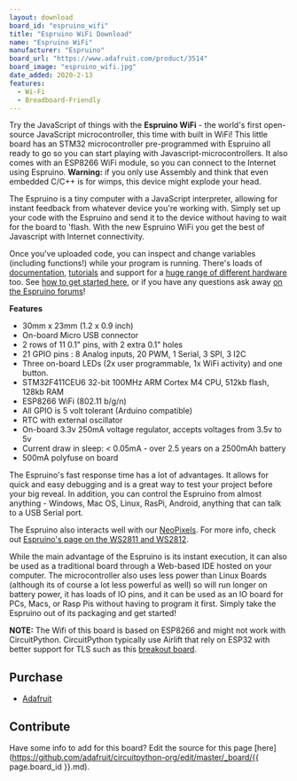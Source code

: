 ```yaml
---
layout: download
board_id: "espruino_wifi"
title: "Espruino WiFi Download"
name: "Espruino WiFi"
manufacturer: "Espruino"
board_url: "https://www.adafruit.com/product/3514"
board_image: "espruino_wifi.jpg"
date_added: 2020-2-13
features:
  - Wi-Fi
  - Breadboard-Friendly
---
```


Try the JavaScript of things with the **Espruino WiFi** - the world's first open-source JavaScript microcontroller, this time with built in WiFi! This little board has an STM32 microcontroller pre-programmed with Espruino all ready to go so you can start playing with Javascript-microcontrollers. It also comes with an ESP8266 WiFi module, so you can connect to the Internet using Espruino. **Warning:** if you only use Assembly and think that even embedded C/C++ is for wimps, this device might explode your head.

The Espruino is a tiny computer with a JavaScript interpreter, allowing for instant feedback from whatever device you're working with. Simply set up your code with the Espruino and send it to the device without having to wait for the board to 'flash. With the new Espruino WiFi you get the best of Javascript with Internet connectivity.

Once you've uploaded code, you can inspect and change variables (including functions!) while your program is running. There's loads of [documentation](http://www.espruino.com/Reference), [tutorials](http://www.espruino.com/Tutorials) and support for a [huge range of different hardware](http://www.espruino.com/Modules) too. See [how to get started here](http://www.espruino.com/Quick+Start), or if you have any questions ask away [on the Espruino forums](http://forum.espruino.com/)!

**Features**
 - 30mm x 23mm (1.2 x 0.9 inch)
 - On-board Micro USB connector
 - 2 rows of 11 0.1" pins, with 2 extra 0.1" holes
 - 21 GPIO pins : 8 Analog inputs, 20 PWM, 1 Serial, 3 SPI, 3 I2C
 - Three on-board LEDs (2x user programmable, 1x WiFi activity) and one button.
 - STM32F411CEU6 32-bit 100MHz ARM Cortex M4 CPU, 512kb flash, 128kb RAM
 - ESP8266 WiFi (802.11 b/g/n)
 - All GPIO is 5 volt tolerant (Arduino compatible)
 - RTC with external oscillator
 - On-board 3.3v 250mA voltage regulator, accepts voltages from 3.5v to 5v
 - Current draw in sleep: < 0.05mA - over 2.5 years on a 2500mAh battery
 - 500mA polyfuse on board
 
The Espruino's fast response time has a lot of advantages. It allows for quick and easy debugging and is a great way to test your project before your big reveal. In addition, you can control the Espruino from almost anything - Windows, Mac OS, Linux, RasPi, Android, anything that can talk to a USB Serial port.

The Espruino also interacts well with our [NeoPixels](https://www.adafruit.com/category/168). For more info, check out [Espruino's page on the WS2811 and WS2812](http://www.espruino.com/WS2811).

While the main advantage of the Espruino is its instant execution, it can also be used as a traditional board through a Web-based IDE hosted on your computer. The microcontroller also uses less power than Linux Boards (although its of course a lot less powerful as well) so will run longer on battery power, it has loads of IO pins, and it can be used as an IO board for PCs, Macs, or Rasp Pis without having to program it first. Simply take the Espruino out of its packaging and get started!

**NOTE:** The Wifi of this board is based on ESP8266 and might not work with CircuitPython. CircuitPython typically use Airlift that rely on ESP32 with better support for TLS such as this [breakout board](https://www.adafruit.com/product/4201).

## Purchase
* [Adafruit](https://www.adafruit.com/product/3514)

## Contribute

Have some info to add for this board? Edit the source for this page [here](https://github.com/adafruit/circuitpython-org/edit/master/_board/{{ page.board_id }}.md).
